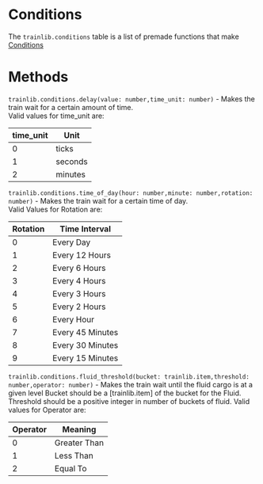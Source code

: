 # Conditions
The `trainlib.conditions` table is a list of premade functions that make [Conditions](/trainlib/classes/condition)
# Methods
`trainlib.conditions.delay(value: number,time_unit: number)` - Makes the train wait for a certain amount of time.  
Valid values for time_unit are:  

| time_unit | Unit    |
|-----------|---------|
| 0         | ticks   |
| 1         | seconds |
| 2         | minutes |

`trainlib.conditions.time_of_day(hour: number,minute: number,rotation: number)` - Makes the train wait for a certain time of day.  
Valid Values for Rotation are:

| Rotation | Time Interval    |
|----------|------------------|
| 0        | Every Day        |
| 1        | Every 12 Hours   |
| 2        | Every 6 Hours    |
| 3        | Every 4 Hours    |
| 4        | Every 3 Hours    |
| 5        | Every 2 Hours    |
| 6        | Every Hour       |
| 7        | Every 45 Minutes |
| 8        | Every 30 Minutes |
| 9        | Every 15 Minutes |

`trainlib.conditions.fluid_threshold(bucket: trainlib.item,threshold: number,operator: number)` - Makes the train wait until the fluid cargo is at a given level
Bucket should be a [trainlib.item] of the bucket for the Fluid.
Threshold should be a positive integer in number of buckets of fluid.
Valid values for Operator are:

| Operator | Meaning      |
|----------|--------------|
| 0        | Greater Than |
| 1        | Less Than    |
| 2        | Equal To     |

